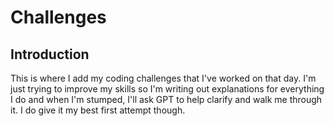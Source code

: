 # Challenges

## Introduction
This is where I add my coding challenges that I've worked on that day. I'm just trying to improve my skills so I'm writing out explanations for everything I do and when I'm stumped, I'll ask GPT to help clarify and walk me through it. I do give it my best first attempt though. 
